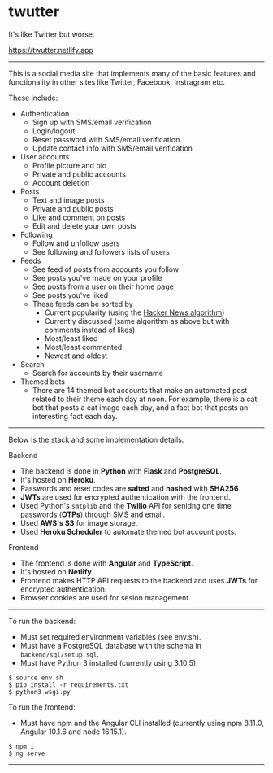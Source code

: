 # twutter

It's like Twitter but worse.

https://twutter.netlify.app

---

This is a social media site that implements many of the basic features and functionality in other sites like Twitter, Facebook, Instragram etc.

These include:
*  Authentication
    * Sign up with SMS/email verification
    * Login/logout
    * Reset password with SMS/email verification
    * Update contact info with SMS/email verification
* User accounts
    * Profile picture and bio
    * Private and public accounts
    * Account deletion
* Posts
    * Text and image posts
    * Private and public posts
    * Like and comment on posts
    * Edit and delete your own posts
* Following
    * Follow and unfollow users
    * See following and followers lists of users
* Feeds
    * See feed of posts from accounts you follow
    * See posts you've made on your profile
    * See posts from a user on their home page
    * See posts you've liked
    * These feeds can be sorted by
        * Current popularity (using the [Hacker News algorithm](https://news.ycombinator.com/item?id=1781417))
        * Currently discussed (same algorithm as above but with comments instead of likes)
        * Most/least liked
        * Most/least commented
        * Newest and oldest
* Search
    * Search for accounts by their username
* Themed bots
    * There are 14 themed bot accounts that make an automated post related to their theme each day at noon. For example, there is a cat bot that posts a cat image each day, and a fact bot that posts an interesting fact each day.

---

Below is the stack and some implementation details.

Backend
* The backend is done in **Python** with **Flask** and **PostgreSQL**.
* It's hosted on **Heroku**. 
* Passwords and reset codes are **salted** and **hashed** with **SHA256**.
* **JWTs** are used for encrypted authentication with the frontend.
* Used Python's `smtplib` and the **Twilio** API for senidng one time passwords (**OTPs**) through SMS and email.
* Used **AWS's S3** for image storage.
* Used **Heroku Scheduler** to automate themed bot account posts.

Frontend
* The frontend is done with **Angular** and **TypeScript**.
* It's hosted on **Netlify**.
* Frontend makes HTTP API requests to the backend and uses **JWTs** for encrypted authentication.
* Browser cookies are used for sesion management.

---

To run the backend:
* Must set required environment variables (see env.sh).
* Must have a PostgreSQL database with the schema in `backend/sql/setup.sql`.
* Must have Python 3 installed (currently using 3.10.5).
```
$ source env.sh
$ pip install -r requirements.txt
$ python3 wsgi.py
```

To run the frontend:
* Must have npm and the Angular CLI installed (currently using npm 8.11.0, Angular 10.1.6 and node 16.15.1).
```
$ npm i
$ ng serve
```

---
